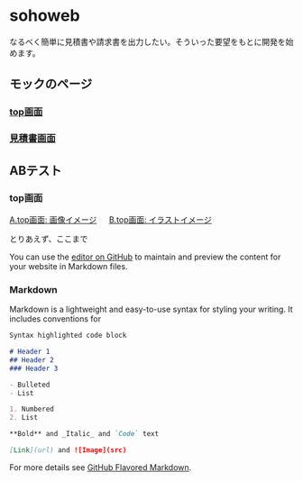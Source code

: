 # sohoweb

なるべく簡単に見積書や請求書を出力したい。そういった要望をもとに開発を始めます。

## モックのページ

### [top画面](https://gamasenninn.github.io/sohoweb/mock/top.html)

### [見積書画面](https://gamasenninn.github.io/sohoweb/mock/mock01_dtl.html)


## ABテスト

### top画面
[A.top画面: 画像イメージ](https://gamasenninn.github.io/sohoweb/mock/top_A.html)  　
[B.top画面: イラストイメージ](https://gamasenninn.github.io/sohoweb/mock/top_B.html)

とりあえず、ここまで







You can use the [editor on GitHub](https://github.com/gamasenninn/sohoweb/edit/main/README.md) to maintain and preview the content for your website in Markdown files.



### Markdown

Markdown is a lightweight and easy-to-use syntax for styling your writing. It includes conventions for

```markdown
Syntax highlighted code block

# Header 1
## Header 2
### Header 3

- Bulleted
- List

1. Numbered
2. List

**Bold** and _Italic_ and `Code` text

[Link](url) and ![Image](src)
```

For more details see [GitHub Flavored Markdown](https://guides.github.com/features/mastering-markdown/).
